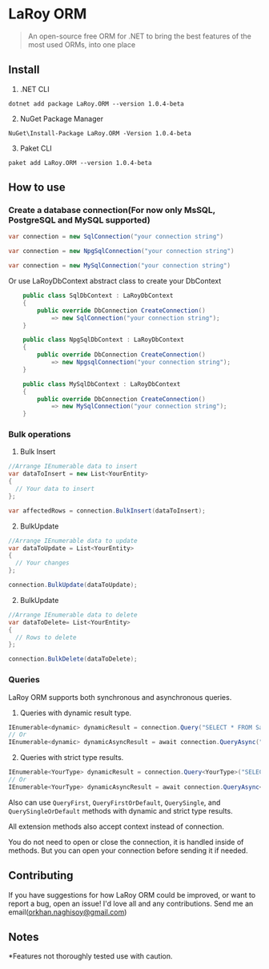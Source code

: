 # LaRoy ORM

> An open-source free ORM for .NET to bring the best features of the most used ORMs, into one place

## Install

1. .NET CLI

```
dotnet add package LaRoy.ORM --version 1.0.4-beta
```

2. NuGet Package Manager

```
NuGet\Install-Package LaRoy.ORM -Version 1.0.4-beta
```

3. Paket CLI

```
paket add LaRoy.ORM --version 1.0.4-beta
```

## How to use

### Create a database connection(For now only MsSQL, PostgreSQL and MySQL supported)

```cs
var connection = new SqlConnection("your connection string")

var connection = new NpgSqlConnection("your connection string")

var connection = new MySqlConnection("your connection string")
```

  Or use LaRoyDbContext abstract class to create your DbContext

```cs
    public class SqlDbContext : LaRoyDbContext
    {
        public override DbConnection CreateConnection()
            => new SqlConnection("your connection string");
    }

    public class NpgSqlDbContext : LaRoyDbContext
    {
        public override DbConnection CreateConnection()
            => new NpgsqlConnection("your connection string");
    }

    public class MySqlDbContext : LaRoyDbContext
    {
        public override DbConnection CreateConnection()
            => new MySqlConnection("your connection string");
    }
```

### Bulk operations
1. Bulk Insert
```cs
//Arrange IEnumerable data to insert
var dataToInsert = new List<YourEntity>
{
  // Your data to insert
};

var affectedRows = connection.BulkInsert(dataToInsert);
```

2. BulkUpdate
```cs
//Arrange IEnumerable data to update
var dataToUpdate = List<YourEntity>
{
  // Your changes
};

connection.BulkUpdate(dataToUpdate);
```

2. BulkUpdate
```cs
//Arrange IEnumerable data to delete
var dataToDelete= List<YourEntity>
{
  // Rows to delete
};

connection.BulkDelete(dataToDelete);
```

### Queries
LaRoy ORM supports both synchronous and asynchronous queries.

1. Queries with dynamic result type.
```cs
IEnumerable<dynamic> dynamicResult = connection.Query("SELECT * FROM SampleTable st WHERE st.Id = @Param", new {Param = yourParameter});
// Or
IEnumerable<dynamic> dynamicAsyncResult = await connection.QueryAsync("SELECT * FROM SampleTable st WHERE st.Id = @Param", new {Param = yourParameter});
```

2. Queries with strict type results.
```cs
IEnumerable<YourType> dynamicResult = connection.Query<YourType>("SELECT * FROM SampleTable st WHERE st.Id = @Param", new {Param = yourParameter});
// Or
IEnumerable<YourType> dynamicAsyncResult = await connection.QueryAsync<YourType>("SELECT * FROM SampleTable st WHERE st.Id = @Param", new {Param = yourParameter});
```
Also can use `QueryFirst`, `QueryFirstOrDefault`, `QuerySingle`, and `QuerySingleOrDefault` methods with dynamic and strict type results.

All extension methods also accept context instead of connection.

You do not need to open or close the connection, it is handled inside of methods. 
But you can open your connection before sending it if needed.

## Contributing
If you have suggestions for how LaRoy ORM could be improved, or want to report a bug, open an issue! I'd love all and any contributions. Send me an email(orkhan.naghisoy@gmail.com)

## Notes
*Features not thoroughly tested use with caution.
















